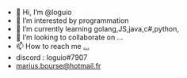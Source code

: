 - 👋 Hi, I’m @loguio
- 👀 I’m interested by programmation
- 🌱 I’m currently learning golang,JS,java,c#,python,
- 💞️ I’m looking to collaborate on ...
- 📫 How to reach me [...](https://www.linkedin.com/in/marius-bourse-52618a220/)
- discord : loguio#7907
- marius.bourse@hotmail.fr

<!---
loguio/loguio is a ✨ special ✨ repository because its `README.md` (this file) appears on your GitHub profile.
You can click the Preview link to take a look at your changes.
--->
